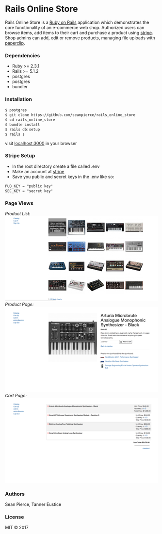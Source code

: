 # Rails Online Store

Rails Online Store is a <a href="http://rubyonrails.org/">Ruby on Rails</a> application which demonstrates the core functionality of an e-commerce web shop. Authorized users can browse items, add items to their cart and purchase a product using <a href="https://stripe.com/">stripe</a>. Shop admins can add, edit or remove products, managing file uploads with <a href="https://github.com/thoughtbot/paperclip">paperclip</a>.

### Dependencies
* Ruby >= 2.3.1
* Rails >= 5.1.2
* postgres
* postgres
* bundler

### Installation
```
$ postgres
$ git clone https://github.com/seanpierce/rails_online_store
$ cd rails_online_store
$ bundle install
$ rails db:setup
$ rails s
```

visit <a href="https://localhost:3000">localhost:3000</a> in your browser

### Stripe Setup
* In the root directory create a file called .env
* Make an account at <a href="https://stripe.com/">stripe</a>
* Save you public and secret keys in the .env like so:

```
PUB_KEY = "public key"
SEC_KEY = "secret key"
```

### Page Views

_Product List:_
![](https://github.com/teustice/rails_e_commerce/blob/master/app/assets/images/Screen%20Shot%202017-09-04%20at%202.16.51%20PM.png)
_Product Page:_
![](https://github.com/teustice/rails_e_commerce/blob/master/app/assets/images/Screen%20Shot%202017-09-04%20at%202.17.59%20PM.png)
_Cart Page:_
![](https://github.com/teustice/rails_e_commerce/blob/master/app/assets/images/Screen%20Shot%202017-09-04%20at%202.18.20%20PM.png)

### Authors
Sean Pierce, Tanner Eustice

### License
MIT &copy; 2017
